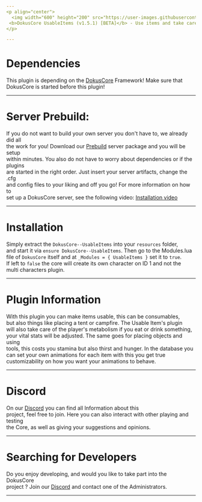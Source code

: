 ```yaml
---
<p align="center">
  <img width="600" height="200" src="https://user-images.githubusercontent.com/49053928/111937011-2e9b8080-8ac7-11eb-914a-a0d94380d611.gif"><br>
 <b>DokusCore UsableItems (v1.5.1) [BETA]</b> - Use items and take care of its animations!.
</p>

---
```

# Dependencies
This plugin is depending on the [DokusCore](https://github.com/dokucore) Framework!
Make sure that DokusCore is started before this plugin!

---
# Server Prebuild:
If you do not want to build your own server you don't have to, we already did all   <br>
the work for you! Download our [Prebuild](https://github.com/DokusCore/Server-Prebuild) server package and you will be setup  <br>
within minutes. You also do not have to worry about dependencies or if the plugins <br>
are started in the right order. Just insert your server artifacts, change the .cfg <br>
and config files to your liking and off you go! For more information on how to <br>
set up a DokusCore server, see the following video: [Installation video](https://www.youtube.com/watch?v=NlJFFRzWvDE) <br>

---
# Installation
Simply extract the `DokusCore--UsableItems` into your `resources` folder, <br>
and start it via `ensure DokusCore--UsableItems`. Then go to the Modules.lua <br>
file of `DokusCore` itself and at `_Modules = { UsableItems }` set it to `true`. <br>
If left to `false` the core will create its own character on ID 1 and not the <br>
multi characters plugin.

---
# Plugin Information
With this plugin you can make items usable, this can be consumables, <br>
but also things like placing a tent or campfire. The Usable Item's plugin <br>
will also take care of the player's metabolism if you eat or drink something, <br>
your vital stats will be adjusted. The same goes for placing objects and using <br>
tools, this costs you stamina but also thirst and hunger. In the database you <br>
can set your own animations for each item with this you get true <br>
customizability on how you want your animations to behave. <br>

---
# Discord
On our [Discord](https://discord.io/dokuscore) you can find all Information about this<br>
project, feel free to join. Here you can also interact with other playing and testing<br>
the Core, as well as giving your suggestions and opinions.

---
# Searching for Developers
Do you enjoy developing, and would you like to take part into the DokusCore<br>
project ? Join our [Discord](https://discord.io/dokuscore) and contact one of the Administrators.

---
